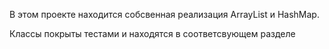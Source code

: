 В этом проекте находится собсвенная реализация ArrayList и HashMap.

Классы покрыты тестами и находятся в соответсвующем разделе